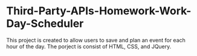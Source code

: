 # Third-Party-APIs-Homework-Work-Day-Scheduler

This project is created to allow users to save and plan an event for each hour of the day.
The porject is consist of HTML, CSS, and JQuery.

